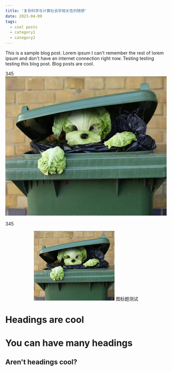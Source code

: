 ```yaml
---
title: '复杂科学与计算社会学相关性的随想'
date: 2023-04-09
tags:
  - cool posts
  - category1
  - category2
---
```


This is a sample blog post. Lorem ipsum I can't remember the rest of lorem ipsum and don't have an internet connection right now. Testing testing testing this blog post. Blog posts are cool.

345
![testpitcure](/images/myprofile.png)

345
<center>
<img src="/images/myprofile.png" width="50%" height="50%">
图标题测试
</center>

Headings are cool
======

You can have many headings
======

Aren't headings cool?
------
